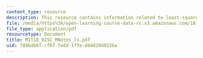 ```yaml
---
content_type: resource
description: This resource contains information related to least-squares interpolation.
file: /media/https%3A/open-learning-course-data-rc.s3.amazonaws.com/18-02sc-multivariable-calculus-fall-2010/788bdb0fcf07fedd1ffe484820d0226a_MIT18_02SC_MNotes_ls.pdf
file_type: application/pdf
resourcetype: Document
title: MIT18_02SC_MNotes_ls.pdf
uid: 788bdb0f-cf07-fedd-1ffe-484820d0226a
---
```

